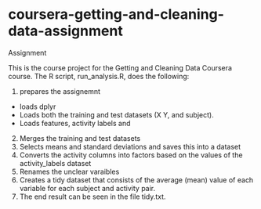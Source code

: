 # coursera-getting-and-cleaning-data-assignment
Assignment

This is the course project for the Getting and Cleaning Data Coursera course. The R script, run_analysis.R, does the following:

1. prepares the assignemnt

- loads dplyr
- Loads both the training and test datasets (X Y, and subject).
- Loads features, activity labels and 

2. Merges the training and test datasets
3. Selects means and standard deviations and saves this into a dataset
4. Converts the activity columns into factors based on the values of the activity_labels dataset
5. Renames the unclear varaibles
6. Creates a tidy dataset that consists of the average (mean) value of each variable for each subject and activity pair.
7. The end result can be seen in the file tidy.txt.
